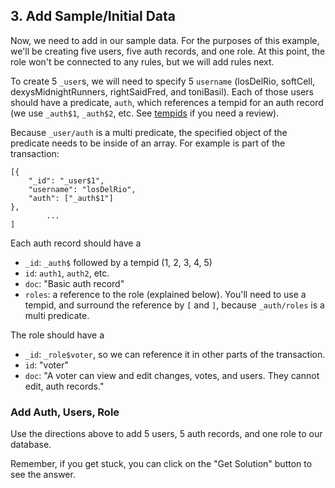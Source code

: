 ## 3. Add Sample/Initial Data

Now, we need to add in our sample data. For the purposes of this example, we'll be creating five users, five auth records, and one role. At this point, the role won't be connected to any rules, but we will add rules next. 

To create 5 `_user`s, we will need to specify 5 `username` (losDelRio, softCell, dexysMidnightRunners, rightSaidFred, and toniBasil). Each of those users should have a predicate, `auth`, which references a tempid for an auth record (we use `_auth$1`, `_auth$2`, etc. See <a href="/docs/transact/basics#temporary-ids" target="_blank">tempids</a> if you need a review).

Because `_user/auth` is a multi predicate, the specified object of the predicate needs to be inside of an array. For example is part of the transaction:

```
[{
    "_id": "_user$1",
    "username": "losDelRio",
    "auth": ["_auth$1"]
},
        ...
]
```

Each auth record should have a
- `_id`: `_auth$` followed by a tempid (1, 2, 3, 4, 5)
- `id`: `auth1`, `auth2`, etc.
- `doc`: "Basic auth record"
- `roles`: a reference to the role (explained below). You'll need to use a tempid, and surround the reference by `[` and `]`, because `_auth/roles` is a multi predicate. 

The role should have a
- `_id`: `_role$voter`, so we can reference it in other parts of the transaction. 
- `id`: "voter"
- `doc`: "A voter can view and edit changes, votes, and users. They cannot edit, auth records."


<div class="challenge">
<h3>Add Auth, Users, Role</h3>
<p>
Use the directions above to add 5 users, 5 auth records, and one role to our database.
</p>
<p>Remember, if you get stuck, you can click on the "Get Solution" button to see the answer.</p>
</div>